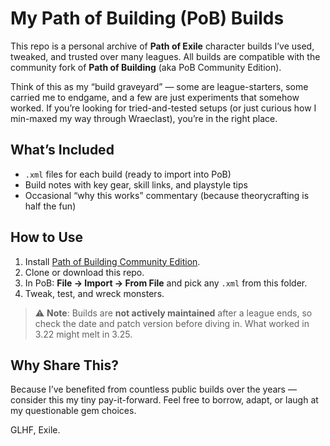 # My Path of Building (PoB) Builds

This repo is a personal archive of **Path of Exile** character builds I’ve used, tweaked, and trusted over many leagues. All builds are compatible with the community fork of **Path of Building** (aka PoB Community Edition).

Think of this as my “build graveyard” — some are league-starters, some carried me to endgame, and a few are just experiments that somehow worked. If you’re looking for tried-and-tested setups (or just curious how I min-maxed my way through Wraeclast), you’re in the right place.

## What’s Included
- `.xml` files for each build (ready to import into PoB)
- Build notes with key gear, skill links, and playstyle tips
- Occasional “why this works” commentary (because theorycrafting is half the fun)

## How to Use
1. Install [Path of Building Community Edition](https://github.com/PathOfBuildingCommunity/PathOfBuilding).
2. Clone or download this repo.
3. In PoB: **File → Import → From File** and pick any `.xml` from this folder.
4. Tweak, test, and wreck monsters.

> ⚠️ **Note**: Builds are **not actively maintained** after a league ends, so check the date and patch version before diving in. What worked in 3.22 might melt in 3.25.

## Why Share This?
Because I’ve benefited from countless public builds over the years — consider this my tiny pay-it-forward. Feel free to borrow, adapt, or laugh at my questionable gem choices.

GLHF, Exile.